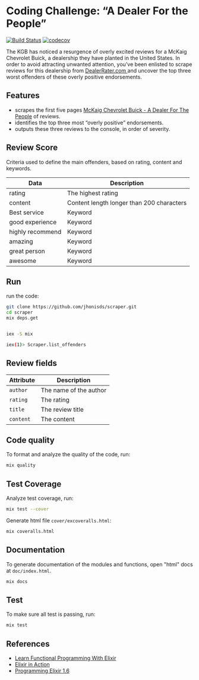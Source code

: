 # Coding Challenge: “A Dealer For the People”

[![Build Status](https://app.travis-ci.com/jhonisds/scraper.svg?branch=main)](https://app.travis-ci.com/jhonisds/scraper) [![codecov](https://codecov.io/gh/jhonisds/blog/branch/main/graph/badge.svg?token=BZBYOE40LV)](https://codecov.io/gh/jhonisds/blog)

The KGB has noticed a resurgence of overly excited reviews for a McKaig Chevrolet Buick, a dealership they have planted in the United States. In order to avoid attracting unwanted attention, you’ve been enlisted to scrape reviews for this dealership from [DealerRater.com ](https://www.dealerrater.com) and uncover the top three worst offenders of these overly positive endorsements.

## Features

- scrapes the first five pages [McKaig Chevrolet Buick - A Dealer For The People](https://www.dealerrater.com/dealer/McKaig-Chevrolet-Buick-A-Dealer-For-The-People-dealer-reviews-23685) of reviews.
- identifies the top three most “overly positive” endorsements.
- outputs these three reviews to the console, in order of severity.

## Review Score

Criteria used to define the main offenders, based on rating, content and keywords.

| Data             | Description                               |
| ---------------- | ----------------------------------------- |
| rating           | The highest rating                        |
| content          | Content length longer than 200 characters |
| Best service     | Keyword                                   |
| good experience  | Keyword                                   |
| highly recommend | Keyword                                   |
| amazing          | Keyword                                   |
| great person     | Keyword                                   |
| awesome          | Keyword                                   |

## Run

run the code:

```sh
git clone https://github.com/jhonisds/scraper.git
cd scraper
mix deps.get


iex -S mix

iex(1)> Scraper.list_offenders

```

## Review fields

| Attribute | Description            |
| --------- | ---------------------- |
| `author`  | The name of the author |
| `rating`  | The rating             |
| `title`   | The review title       |
| `content` | The content            |

## Code quality

To format and analyze the quality of the code, run:

```sh
mix quality
```

## Test Coverage

Analyze test coverage, run:

```sh
mix test --cover
```

Generate html file `cover/excoveralls.html`:

```sh
mix coveralls.html
```

## Documentation

To generate documentation of the modules and functions, open "html" docs at `doc/index.html`.

```sh
mix docs
```

## Test

To make sure all test is passing, run:

```sh
mix test
```

## References

- [Learn Functional Programming With Elixir](https://pragprog.com/titles/cdc-elixir/learn-functional-programming-with-elixir/)
- [Elixir in Action](https://www.manning.com/books/elixir-in-action-second-edition)
- [Programming Elixir 1.6](https://pragprog.com/titles/elixir16/programming-elixir-1-6/)
